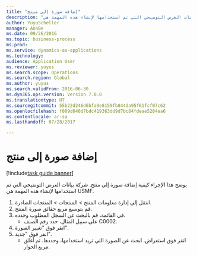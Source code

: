 ```yaml
--- 
title: "إضافة صورة إلى منتج"
description: "يوضح هذا الإجراء كيفية إضافة صورة إلى منتج. شركة بيانات العرض التوضيحي التي تم استخدامها لإنشاء هذه المهمة هي USMF.‬‬"
author: YuyuScheller
manager: AnnBe
ms.date: 09/26/2016
ms.topic: business-process
ms.prod: 
ms.service: dynamics-ax-applications
ms.technology: 
audience: Application User
ms.reviewer: yuyus
ms.search.scope: Operations
ms.search.region: Global
ms.author: yuyus
ms.search.validFrom: 2016-06-30
ms.dyn365.ops.version: Version 7.0.0
ms.translationtype: HT
ms.sourcegitcommit: 55b22d246d6bfa9e8159fb844da95f61fcf07c62
ms.openlocfilehash: f009d040d7bdc419363dd9d7bc84fdeae5284ea6
ms.contentlocale: ar-sa
ms.lasthandoff: 07/28/2017

---
```

# <a name="add-an-image-to-a-product"></a>إضافة صورة إلى منتج

[!include[task guide banner](../../includes/task-guide-banner.md)]

يوضح هذا الإجراء كيفية إضافة صورة إلى منتج. شركة بيانات العرض التوضيحي التي تم استخدامها لإنشاء هذه المهمة هي USMF.‬‬

1. انتقل إلى إدارة معلومات المنتج > المنتجات > المنتجات الصادرة.
2. قم بتوسيع مربع حقائق صورة المنتج.
3. في القائمة، قم بالبحث عن السجل المطلوب وحدده.
    * على سبيل المثال، حدد رقم الصنف C0002.  
4. انقر فوق "تغيير الصورة".
5. انقر فوق "جديد".
    * انقر فوق استعراض. ابحث عن الصورة التي تريد استخدامها، وحددها، ثم أغلق مربع الحوار.    



